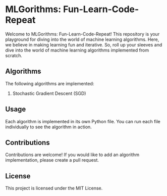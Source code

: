 # MLGorithms: Fun-Learn-Code-Repeat

Welcome to MLGorithms: Fun-Learn-Code-Repeat! This repository is your playground for diving into the world of machine learning algorithms. Here, we believe in making learning fun and iterative. So, roll up your sleeves and dive into the world of machine learning algorithms implemented from scratch.

## Algorithms

The following algorithms are implemented:

1. Stochastic Gradient Descent (SGD)

## Usage

Each algorithm is implemented in its own Python file. You can run each file individually to see the algorithm in action.

## Contributions

Contributions are welcome! If you would like to add an algorithm implementation, please create a pull request.

## License

This project is licensed under the MIT License.

